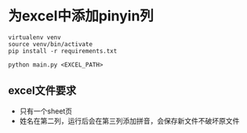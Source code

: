 # 为excel中添加pinyin列

```
virtualenv venv
source venv/bin/activate
pip install -r requirements.txt

python main.py <EXCEL_PATH>
```

## excel文件要求

* 只有一个sheet页
* 姓名在第二列，运行后会在第三列添加拼音，会保存新文件不破坏原文件
